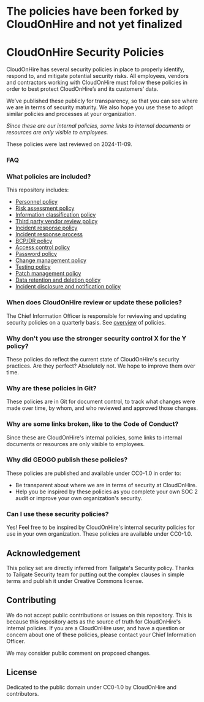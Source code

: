 # The policies have been forked by CloudOnHire and not yet finalized

# CloudOnHire Security Policies

CloudOnHire has several security policies in place to properly identify, respond to, and mitigate potential security risks. All employees, vendors and contractors working with CloudOnHire must follow these policies in order to best protect CloudOnHire’s and its customers’ data.

We’ve published these publicly for transparency, so that you can see where we are in terms of security maturity. We also hope you use these to adopt similar policies and processes at your organization.

_Since these are our internal policies, some links to internal documents or resources are only visible to employees._

These policies were last reviewed on 2024-11-09.

### FAQ

### What policies are included?

This repository includes:
* [Personnel policy](/personnel/index.md)
* [Risk assessment policy](/risk-assessment/index.md)
* [Information classification policy](/information-classification/index.md)
* [Third party vendor review policy](/vendor/index.md)
* [Incident response policy](/incident-response-policy/index.md)
* [Incident response process](/incident-response-process/index.md)
* [BCP/DR policy](/bcp-dr/index.md)
* [Access control policy](/access-control/index.md)
* [Password policy](/password/index.md)
* [Change management policy](/change-management/index.md)
* [Testing policy](/testing/index.md)
* [Patch management policy](/patch-management/index.md)
* [Data retention and deletion policy](/data-retention-deletion/index.md)
* [Incident disclosure and notification policy](/incident-disclosure/index.md)

### When does CloudOnHire review or update these policies?

The Chief Information Officer is responsible for reviewing and updating security policies on a quarterly basis.
See [overview](/overview.md) of policies.

### Why don't you use the stronger security control X for the Y policy?

These policies do reflect the current state of CloudOnHire's security practices.
Are they perfect? Absolutely not. We hope to improve them over time.

### Why are these policies in Git?

These policies are in Git for document control, to track what changes were made over time, by whom, and who reviewed and approved those changes.

### Why are some links broken, like to the Code of Conduct?

Since these are CloudOnHire's internal policies, some links to internal documents or resources are only visible to employees.

### Why did GEOGO publish these policies?

These policies are published and available under CC0-1.0 in order to:
* Be transparent about where we are in terms of security at CloudOnHire.
* Help you be inspired by these policies as you complete your own SOC 2 audit or improve your own organization's security.

### Can I use these security policies?

Yes! Feel free to be inspired by CloudOnHire's internal security policies for use in your own organization. These policies are available under CC0-1.0.

## Acknowledgement

This policy set are directly inferred from Tailgate's Security policy.
Thanks to Tailgate Security team for putting out the complex clauses in simple terms and publish it under Creative Commons license. 

## Contributing

We do not accept public contributions or issues on this repository. This is because this repository acts as the source of truth for CloudOnHire's internal policies. If you are a CloudOnHire user, and have a question or concern about one of these policies, please contact your Chief Information Officer.

We may consider public comment on proposed changes.


## License

Dedicated to the public domain under CC0-1.0 by CloudOnHire and contributors.
